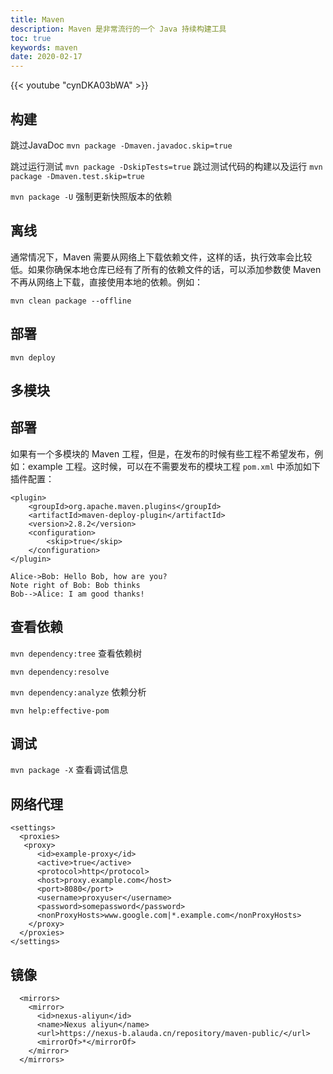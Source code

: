 ```yaml
---
title: Maven
description: Maven 是非常流行的一个 Java 持续构建工具
toc: true
keywords: maven
date: 2020-02-17
---
```


{{< youtube "cynDKA03bWA" >}}

## 构建

跳过JavaDoc `mvn package -Dmaven.javadoc.skip=true`

跳过运行测试 `mvn package -DskipTests=true`
跳过测试代码的构建以及运行 `mvn package -Dmaven.test.skip=true`

`mvn package -U` 强制更新快照版本的依赖

## 离线

通常情况下，Maven 需要从网络上下载依赖文件，这样的话，执行效率会比较低。如果你确保本地仓库已经有了所有的依赖文件的话，可以添加参数使 Maven 不再从网络上下载，直接使用本地的依赖。例如：

`mvn clean package --offline`

## 部署

`mvn deploy`

## 多模块

## 部署

如果有一个多模块的 Maven 工程，但是，在发布的时候有些工程不希望发布，例如：example 工程。这时候，可以在不需要发布的模块工程 `pom.xml` 中添加如下插件配置：

```
<plugin>
	<groupId>org.apache.maven.plugins</groupId>
	<artifactId>maven-deploy-plugin</artifactId>
	<version>2.8.2</version>
	<configuration>
		<skip>true</skip>
	</configuration>
</plugin>
```


```sequence
Alice->Bob: Hello Bob, how are you?
Note right of Bob: Bob thinks
Bob-->Alice: I am good thanks!
```

## 查看依赖

`mvn dependency:tree` 查看依赖树

`mvn dependency:resolve`

`mvn dependency:analyze` 依赖分析

`mvn help:effective-pom`

## 调试

`mvn package -X` 查看调试信息

## 网络代理
```
<settings>
  <proxies>
   <proxy>
      <id>example-proxy</id>
      <active>true</active>
      <protocol>http</protocol>
      <host>proxy.example.com</host>
      <port>8080</port>
      <username>proxyuser</username>
      <password>somepassword</password>
      <nonProxyHosts>www.google.com|*.example.com</nonProxyHosts>
    </proxy>
  </proxies>
</settings>
```

## 镜像
```
  <mirrors>
    <mirror>
      <id>nexus-aliyun</id>
      <name>Nexus aliyun</name>
      <url>https://nexus-b.alauda.cn/repository/maven-public/</url>
      <mirrorOf>*</mirrorOf>
    </mirror>
  </mirrors>
```
